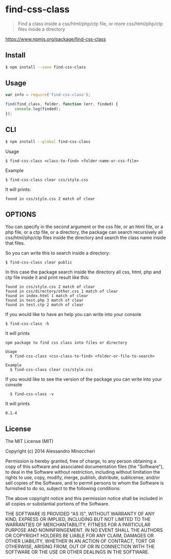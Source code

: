 # find-css-class

> Find a class inside a css/html/php/ctp file, or more css/html/php/ctp files inside a directory

https://www.npmjs.org/package/find-css-class

## Install

```sh
$ npm install --save find-css-class
```


## Usage

```js
var info = require('find-css-class');

find(find_class, folder, function (err, finded) {
	console.log(finded);
});
```

## CLI

```sh
$ npm install --global find-css-class
```

  Usage

  ```
  $ find-css-class <class-to-find> <folder-name-or-css-file>
  ```
  
  Example
  
  ```
  $ find-css-class clear css/style.css
  ```

It will prints:

```
found in css/style.css 2 match of clear
```

## OPTIONS
You can specify in the second argument or the css file, or an html file, or a php file, or a ctp file, or a directory, the package can search recursively all css/html/php/ctp files inside the directory and search the class name inside that files.

So you can write this to search inside a directory:

```
$ find-css-class clear public
```

In this case the package search inside the directory all css, html, php and ctp file inside it and print result like this:

```
found in css/style.css 2 match of clear
found in css/directory/other.css 1 match of clear
found in index.html 1 match of clear
found in test.php 3 match of clear
found in test.ctp 2 match of clear
```

If you would like to have an help you can write into your console

  ```
  $ find-css-class -h
  ```

It will prints

```
npm package to find css class into files or directory

Usage
  $ find-css-class <css-class-to-find> <folder-or-file-to-search>

Example
  $ find-css-class clear css/style.css
```

If you would like to see the version of the package you can write into your console

```
  $ find-css-class -v
  ```

  It will prints

  ```
  0.1.4
  ```

## License

The MIT License (MIT)

Copyright (c) 2014 Alessandro Minoccheri

Permission is hereby granted, free of charge, to any person obtaining a copy of this software and associated documentation files (the "Software"), to deal in the Software without restriction, including without limitation the rights to use, copy, modify, merge, publish, distribute, sublicense, and/or sell copies of the Software, and to permit persons to whom the Software is furnished to do so, subject to the following conditions:

The above copyright notice and this permission notice shall be included in all copies or substantial portions of the Software.

THE SOFTWARE IS PROVIDED "AS IS", WITHOUT WARRANTY OF ANY KIND, EXPRESS OR IMPLIED, INCLUDING BUT NOT LIMITED TO THE WARRANTIES OF MERCHANTABILITY, FITNESS FOR A PARTICULAR PURPOSE AND NONINFRINGEMENT. IN NO EVENT SHALL THE AUTHORS OR COPYRIGHT HOLDERS BE LIABLE FOR ANY CLAIM, DAMAGES OR OTHER LIABILITY, WHETHER IN AN ACTION OF CONTRACT, TORT OR OTHERWISE, ARISING FROM, OUT OF OR IN CONNECTION WITH THE SOFTWARE OR THE USE OR OTHER DEALINGS IN THE SOFTWARE.